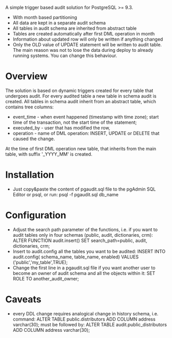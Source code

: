 A simple trigger based audit solution for PostgreSQL >= 9.3.
* With month based partitioning
* All data are kept in a separate audit schema
* All tables in audit schema are inherited from abstract table
* Tables are created automatically after first DML operation in month
* Information about updated row will only be written if anything changed
* Only the OLD value of UPDATE statement will be written to audit table. The main reason was not to lose the data during deploy to already running systems. You can change this behaviour.

Overview
========
The solution is based on dynamic triggers created for every table that undergoes audit. For every audited table a new table in schema audit is created.
All tables in schema audit inherit from an abstract table, which contains tree columns:
* event_time - when event happened (timestamp with time zone); start time of the transaction, not the start time of the statement;
* executed_by - user that has modified the row,
* operation - name of DML operation: INSERT, UPDATE or DELETE that caused the change.

At the time of first DML operation new table, that inherits from the main table, with suffix '_YYYY_MM' is created.

Installation
============
* Just copy&paste the content of pgaudit.sql file to the pgAdmin SQL Editor or psql, or run:
    psql -f pgaudit.sql db_name

Configuration
=============
* Adjust the search path parameter of the functions, i.e. if you want to audit tables only in four schemas (public, audit, dictionaries, crm):
    ALTER FUNCTION audit.insert() SET search_path=public, audit, dictionaries, crm;
* Insert to audit.config all the tables you want to be audited:
    INSERT INTO audit.config(
            schema_name, table_name, enabled)
    VALUES ('public','my_table',TRUE);
* Change the first line in a pgaudit.sql file if you want another user to become an owner of audit schema and all the objects within it:
    SET ROLE TO another_audit_owner;

Caveats
=======
* every DDL change requires analogical change in history schema, i.e. command:
    ALTER TABLE public.distributors ADD COLUMN address varchar(30);
    must be followed by:
    ALTER TABLE audit.public_distributors ADD COLUMN address varchar(30);

